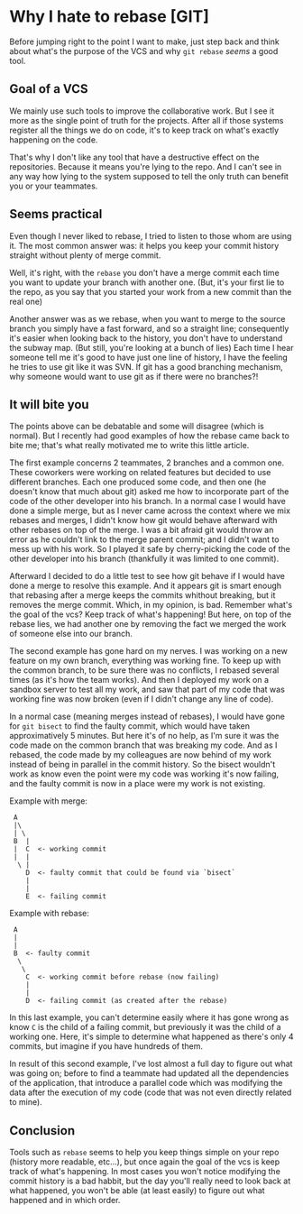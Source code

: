 # Why I hate to rebase [GIT]

Before jumping right to the point I want to make, just step back and think about what's the purpose of the VCS and why `git rebase` *seems* a good tool.

## Goal of a VCS

We mainly use such tools to improve the collaborative work. But I see it more as the single point of truth for the projects. After all if those systems register all the things we do on code, it's to keep track on what's exactly happening on the code.

That's why I don't like any tool that have a destructive effect on the repositories. Because it means you're lying to the repo. And I can't see in any way how lying to the system supposed to tell the only truth can benefit you or your teammates.

## Seems practical

Even though I never liked to rebase, I tried to listen to those whom are using it. The most common answer was: it helps you keep your commit history straight without plenty of merge commit.

Well, it's right, with the `rebase` you don't have a merge commit each time you want to update your branch with another one. (But, it's your first lie to the repo, as you say that you started your work from a new commit than the real one)

Another answer was as we rebase, when you want to merge to the source branch you simply have a fast forward, and so a straight line; consequently it's easier when looking back to the history, you don't have to understand the subway map. (But still, you're looking at a bunch of lies)
Each time I hear someone tell me it's good to have just one line of history, I have the feeling he tries to use git like it was SVN. If git has a good branching mechanism, why someone would want to use git as if there were no branches?!

## It will bite you

The points above can be debatable and some will disagree (which is normal). But I recently had good examples of how the rebase came back to bite me; that's what really motivated me to write this little article.

The first example concerns 2 teammates, 2 branches and a common one. These coworkers were working on related features but decided to use different branches. Each one produced some code, and then one (he doesn't know that much about git) asked me how to incorporate part of the code of the other developer into his branch. In a normal case I would have done a simple merge, but as I never came across the context where we mix rebases and merges, I didn't know how git would behave afterward with other rebases on top of the merge. I was a bit afraid git would throw an error as he couldn't link to the merge parent commit; and I didn't want to mess up with his work. So I played it safe by cherry-picking the code of the other developer into his branch (thankfully it was limited to one commit).

Afterward I decided to do a little test to see how git behave if I would have done a merge to resolve this example. And it appears git is smart enough that rebasing after a merge keeps the commits whithout breaking, but it removes the merge commit. Which, in my opinion, is bad. Remember what's the goal of the vcs? Keep track of what's happening! But here, on top of the rebase lies, we had another one by removing the fact we merged the work of someone else into our branch.


The second example has gone hard on my nerves. I was working on a new feature on my own branch, everything was working fine. To keep up with the common branch, to be sure there was no conflicts, I rebased several times (as it's how the team works). And then I deployed my work on a sandbox server to test all my work, and saw that part of my code that was working fine was now broken (even if I didn't change any line of code).

In a normal case (meaning merges instead of rebases), I would have gone for `git bisect` to find the faulty commit, which would have taken approximatively 5 minutes. But here it's of no help, as I'm sure it was the code made on the common branch that was breaking my code. And as I rebased, the code made by my colleagues are now behind of my work instead of being in parallel in the commit history. So the bisect wouldn't work as know even the point were my code was working it's now failing, and the faulty commit is now in a place were my work is not existing.

Example with merge:
```
 A
 |\
 | \
 B  |
 |  C  <- working commit
 |  |
  \ |
    D  <- faulty commit that could be found via `bisect`
    |
    |
    E  <- failing commit
```

Example with rebase:
```
 A
 |
 |
 B  <- faulty commit
  \
   \
    C  <- working commit before rebase (now failing)
    |
    |
    D  <- failing commit (as created after the rebase)
```

In this last example, you can't determine easily where it has gone wrong as know `C` is the child of a failing commit, but previously it was the child of a working one. Here, it's simple to determine what happened as there's only 4 commits, but imagine if you have hundreds of them.

In result of this second example, I've lost almost a full day to figure out what was going on; before to find a teammate had updated all the dependencies of the application, that introduce a parallel code which was modifying the data after the execution of my code (code that was not even directly related to mine).

## Conclusion

Tools such as `rebase` seems to help you keep things simple on your repo (history more readable, etc...), but once again the goal of the vcs is keep track of what's happening. In most cases you won't notice modifying the commit history is a bad habbit, but the day you'll really need to look back at what happened, you won't be able (at least easily) to figure out what happened and in which order.
